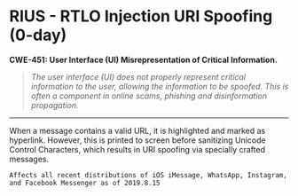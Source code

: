 # RIUS - RTLO Injection URI Spoofing (0-day)

**CWE-451: User Interface (UI) Misrepresentation of Critical Information.**

> *The user interface (UI) does not properly represent critical information to the user, allowing the information to be spoofed. This is often a component in online scams, phishing and disinformation propagation.*

--- 

When a message contains a valid URL, it is highlighted and marked as hyperlink. However, this is printed to screen before sanitizing Unicode Control Characters, which results in URI spoofing via specially crafted messages.

` Affects all recent distributions of iOS iMessage, WhatsApp, Instagram, and Facebook Messenger as of 2019.8.15 `
